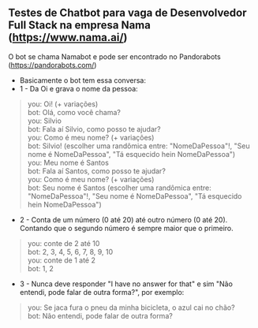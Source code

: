 ## Testes de Chatbot para vaga de Desenvolvedor Full Stack na empresa Nama (https://www.nama.ai/)

O bot se chama Namabot e pode ser encontrado no Pandorabots (https://pandorabots.com/)

* Basicamente o bot tem essa conversa:  
* 1 - Da Oi e grava o nome da pessoa:  
> you: Oi! (+ variações)  
> bot: Olá, como você chama?  
> you: Silvio  
> bot: Fala aí Silvio, como posso te ajudar?  
> you: Como é meu nome? (+ variações)  
> bot: Silvio! (escolher uma randômica entre: "NomeDaPessoa"!, "Seu nome é NomeDaPessoa", "Tá esquecido hein NomeDaPessoa")  
> you: Meu nome é Santos  
> bot: Fala aí Santos, como posso te ajudar?  
> you: Como é meu nome? (+ variações)  
> bot: Seu nome é Santos (escolher uma randômica entre: "NomeDaPessoa"!, "Seu nome é NomeDaPessoa", "Tá esquecido hein NomeDaPessoa")  

* 2 - Conta de um número (0 até 20) até outro número (0 até 20). Contando que o segundo número é sempre maior que o primeiro.
> you: conte de 2 até 10  
> bot: 2, 3, 4, 5, 6, 7, 8, 9, 10  
> you: conte de 1 até 2  
> bot: 1, 2  

* 3 - Nunca deve responder "I have no answer for that" e sim "Não entendi, pode falar de outra forma?", por exemplo:
> you: Se jaca fura o pneu da minha bicicleta, o azul cai no chão?  
> bot: Não entendi, pode falar de outra forma?  
